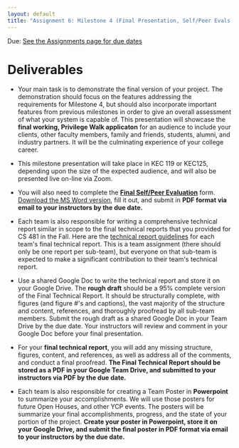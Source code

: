 ```yaml
---
layout: default
title: "Assignment 6: Milestone 4 (Final Presentation, Self/Peer Evals, Technical Reports, and Posters)"
---
```


Due: [See the Assignments page for due dates](../assign/index.html)


# Deliverables

* Your main task is to demonstrate the final version of your project.  The demonstration should focus on the features addressing the requirements for Milestone 4, but should also incorporate important features from previous milestones in order to give an overall assessment of what your system is capable of.  This presentation will showcase the **final working, Privilege Walk applicaton** for an audience to include your clients, other faculty members, family and friends, students, alumni, and industry partners.  It will be the culminating experience of your college career.

* This milestone presentation will take place in KEC 119 or KEC125, depending upon the size of the expected audience, and will also be presented live on-line via Zoom.

* You will also need to complete the **[Final Self/Peer Evaluation](PeerEval-PrivilegeWalk-Sp22-final.pdf)** form.  [Download the MS Word version](PeerEval-PrivilegeWalk-Sp22-final.doc), fill it out, and submit in **PDF format via email to your instructors by the due date.**

* Each team is also responsible for writing a comprehensive technical report similar in scope to the final  technical reports that you provided for CS 481 in the Fall.  Here are the [technical report guidelines](finalreport.html) for each team's final technical report.  This is a team assignment (there should only be one report per sub-team), but everyone on that sub-team is expected to make a significant contribution to their team's technical report.

* Use a shared Google Doc to write the technical report and store it on your Google Drive.  The **rough draft** should be a 95% complete version of the Final Technical Report.  It should be structurally complete, with figures (and figure #'s and captions), the vast majority of the structure and content, references, and thoroughly proofread by all sub-team members.  Submit the rough draft as a shared Google Doc in your Team Drive by the due date.  Your instructors will review and comment in your Google Doc before your final presentation.

* For your **final technical report**, you will add any missing structure, figures, content, and references, as well as address all of the comments, and conduct a final proofread.  **The Final Technical Report should be stored as a PDF in your Google Team Drive, and submitted to your instructors via PDF by the due date.**

* Each team is also responsible for creating a Team Poster in **Powerpoint** to summarize your accomplishments.  We will use those posters for future Open Houses, and other YCP events.  The posters will be summarize your final accomplishments, progress, and the state of your portion of the project.  **Create your poster in Powerpoint, store it on your Google Drive, and submit the final poster in PDF format via email to your instructors by the due date.**

<!-- vim:set wrap: -->
<!-- vim:set linebreak: -->
<!-- vim:set nolist: -->

